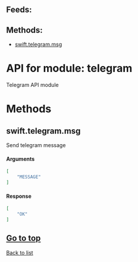 ## Feeds:



## Methods:

- [swift.telegram.msg](#swifttelegrammsg)


# API for module: telegram

Telegram API module

# Methods

## swift.telegram.msg

Send telegram message

#### Arguments 

```json
[
    "MESSAGE"
]

```

#### Response 

```json
[
    "OK"
]

```

[Go to top](#methods-1)
---



[Back to list](docs/api.md)


